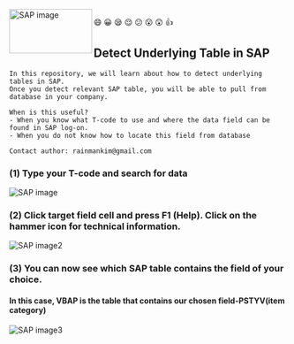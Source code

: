 <img align="left" src="https://user-images.githubusercontent.com/62319355/105017774-2307eb00-5a7f-11eb-94e6-4c22b2b6f77c.png" width="150" height="80" alt="SAP image">

:smile: :grinning: :sleepy: :relieved: :confused: :open_mouth: :astonished: :thumbsup:

## Detect Underlying Table in SAP
```
In this repository, we will learn about how to detect underlying tables in SAP.
Once you detect relevant SAP table, you will be able to pull from database in your company.

When is this useful?
- When you know what T-code to use and where the data field can be found in SAP log-on.
- When you do not know how to locate this field from database

Contact author: rainmankim@gmail.com
```



### (1) Type your T-code and search for data
<img align="center" src="https://user-images.githubusercontent.com/62319355/124501634-82bb3e00-ddf4-11eb-9fac-aa06453e0c9c.png" alt="SAP image">

### (2) Click target field cell and press F1 (Help). Click on the hammer icon for technical information.
<img align="center" src="https://user-images.githubusercontent.com/62319355/124503097-68cf2a80-ddf7-11eb-81d4-7dbf37853615.png" alt="SAP image2">

### (3) You can now see which SAP table contains the field of your choice. 
#### In this case, VBAP is the table that contains our chosen field-PSTYV(item category)
<img align="center" src="https://user-images.githubusercontent.com/62319355/124502087-5c49d280-ddf5-11eb-944a-b3d5b16934af.png" alt="SAP image3">
